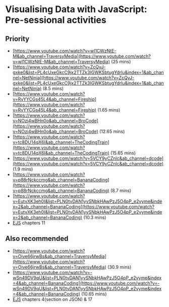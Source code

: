 # Visualising Data with JavaScript: Pre-sessional activities

## Priority
- [https://www.youtube.com/watch?v=wI1CWzNtE-M&ab_channel=TraversyMedia](https://www.youtube.com/watch?v=wI1CWzNtE-M&ab_channel=TraversyMedia) (25 mins)
- [https://www.youtube.com/watch?v=ZcQyJ-gxke0&list=PL4cUxeGkcC9jx2TTZk3IGWKSbtugYdrlu&index=1&ab_channel=NetNinja](https://www.youtube.com/watch?v=ZcQyJ-gxke0&list=PL4cUxeGkcC9jx2TTZk3IGWKSbtugYdrlu&index=1&ab_channel=NetNinja) (8.5 mins)
- [https://www.youtube.com/watch?v=RvYYCGs45L4&ab_channel=Fireship](https://www.youtube.com/watch?v=RvYYCGs45L4&ab_channel=Fireship) (1.65 mins)
- [https://www.youtube.com/watch?v=NOzi4wBHn0o&ab_channel=BroCode](https://www.youtube.com/watch?v=NOzi4wBHn0o&ab_channel=BroCode) (12.65 mins)
- [https://www.youtube.com/watch?v=tc8DU14qX6I&ab_channel=TheCodingTrain](https://www.youtube.com/watch?v=tc8DU14qX6I&ab_channel=TheCodingTrain) (15.65 mins)
- [https://www.youtube.com/watch?v=5VCY9yCZnlc&ab_channel=dcode](https://www.youtube.com/watch?v=5VCY9yCZnlc&ab_channel=dcode) (1.9 mins)
- [https://www.youtube.com/watch?v=p88rNckccmg&ab_channel=BananaCoding](https://www.youtube.com/watch?v=p88rNckccmg&ab_channel=BananaCoding) (8.7 mins)
- [https://www.youtube.com/watch?v=EutvXK3eh0I&list=PLN0tvDAN1yvSNbkHAwPzJ5O4pP_e2vyme&index=2&ab_channel=BananaCoding](https://www.youtube.com/watch?v=EutvXK3eh0I&list=PLN0tvDAN1yvSNbkHAwPzJ5O4pP_e2vyme&index=2&ab_channel=BananaCoding) (10.3 mins)
- [EJS](https://eloquentjavascript.net/index.html) chapters 11

## Also recommended
- [https://www.youtube.com/watch?v=Oive66jrwBs&ab_channel=TraversyMedia](https://www.youtube.com/watch?v=Oive66jrwBs&ab_channel=TraversyMedia) (30.9 mins)
- [https://www.youtube.com/watch?v=-wSn49DV9qU&list=PLN0tvDAN1yvSNbkHAwPzJ5O4pP_e2vyme&index=4&ab_channel=BananaCoding](https://www.youtube.com/watch?v=-wSn49DV9qU&list=PLN0tvDAN1yvSNbkHAwPzJ5O4pP_e2vyme&index=4&ab_channel=BananaCoding) (10.65 mins)
- [EJS](https://eloquentjavascript.net/index.html) chapters 4(section on JSON) & 17